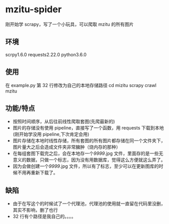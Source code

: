 # mzitu-spider

刚开始学 scrapy，写了一个小玩具，可以爬取 mzitu 的所有图片

## 环境

scrpy1.6.0
requests2.22.0
python3.6.0

## 使用

在 example.py 第 32 行修改为自己的本地存储路径
cd mizitu
scrapy crawl mzitu

## 功能/特点

- 按照时间顺序，从后往前线性爬取套图(先爬最新的)
- 图片的存储没有使用 pipeline，直接写了一个函数，用 requests 下载到本地(刚开始学没用 pipeline,下次肯定会用)
- 图片存储在本地时线性存储，所有套图的所有图片都存储在同一个文件夹下，图片量大之后会造成文件夹非常臃肿（烧内存的那种）
- 在每组套图下载完之后，会在本地存一个*9999*.jpg 文件，里面存的是一些无意义的数据，只做一个标志，因为没有用数据库，觉得这么方便就这么弄了。
- 因为会做创建一个*9999*.jpg 文件，所以有了标志，至少可以在更新图库的时候不用再重新下载了。

## 缺陷

- 由于在写这个的时候试了一个代理池，代理池的使用就一直留在代码里没删，其实不影响，删了也行
- 32 行有个路径是我自己的。。。。
